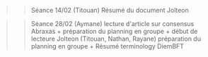 >>Séance 14/02
>(Titouan) Résumé du document Jolteon

>>Séance 28/02
>(Aymane) lecture d'article sur consensus Abraxas + préparation du planning en groupe + début de lecteure Jolteon
>(Titouan, Nathan, Rayane) préparation du planning en groupe + Résumé terminology DiemBFT

